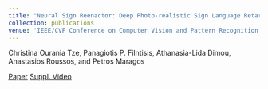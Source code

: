```yaml
---
title: "Neural Sign Reenactor: Deep Photo-realistic Sign Language Retargeting"
collection: publications
venue: 'IEEE/CVF Conference on Computer Vision and Pattern Recognition Workshops (CVPRW)'
---
```

Christina Ourania Tze, Panagiotis P. Filntisis, Athanasia-Lida Dimou, Anastasios Roussos, and Petros Maragos

[Paper](http://raniatze.github.io/files/paper2.pdf)
[Suppl. Video](https://youtu.be/xKAfguacOkE)

